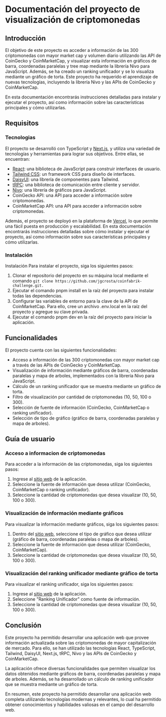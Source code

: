# Documentación del proyecto de visualización de criptomonedas

## Introducción

El objetivo de este proyecto es acceder a información de las 300 criptomonedas con mayor market cap y volumen diario utilizando las API de CoinGecko y CoinMarketCap, y visualizar esta información en gráficos de barra, coordenadas paralelas y tree map mediante la librería Nivo para JavaScript. Además, se ha creado un ranking unificador y se lo visualiza mediante un gráfico de torta. Este proyecto ha requerido el aprendizaje de nuevas tecnologías, incluyendo la librería Nivo y las APIs de CoinGecko y CoinMarketCap.

En esta documentación encontrarás instrucciones detalladas para instalar y ejecutar el proyecto, así como información sobre las características principales y cómo utilizarlas. 

## Requisitos

### Tecnologias

El proyecto se desarrolló con TypeScript y [Next.js](https://nextjs.org), y utiliza una variedad de tecnologías y herramientas para lograr sus objetivos. Entre ellas, se encuentran:

- [React](https://react.dev/): una biblioteca de JavaScript para construir interfaces de usuario.
- [Tailwind CSS](https://tailwindcss.com): un framework CSS para diseño de interfaces.
- [DaisyUI](https://daisyui.com/): una librería de componentes para Tailwind.
- [tRPC](https://trpc.io): una biblioteca de comunicación entre cliente y servidor.
- [Nivo](https://nivo.rocks/): una librería de gráficos para JavaScript.
- CoinGecko API: una API para acceder a información sobre criptomonedas.
- CoinMarketCap API: una API para acceder a información sobre criptomonedas.

Además, el proyecto se deployó en la plataforma de [Vercel](https://vercel.com/), lo que permite una fácil puesta en producción y escalabilidad. En esta documentación encontrarás instrucciones detalladas sobre cómo instalar y ejecutar el proyecto, así como información sobre sus características principales y cómo utilizarlas.

### Instalación

Instalación
Para instalar el proyecto, siga los siguientes pasos:

1. Clonar el repositorio del proyecto en su máquina local mediante el comando ```git clone https://github.com/jgcrosta/coinfabrik-challenge.git.```
2. Ejecutar el comando pnpm install en la raíz del proyecto para instalar todas las dependencias.
3. Configurar las variables de entorno para la clave de la API de CoinMarketCap. Para ello, cree un archivo .env.local en la raíz del proyecto y agregue su clave privada.
4. Ejecutar el comando pnpm dev en la raíz del proyecto para iniciar la aplicación.

## Funcionalidades

El proyecto cuenta con las siguientes funcionalidades:

- Acceso a información de las 300 criptomonedas con mayor market cap a través de las APIs de CoinGecko y CoinMarketCap.
- Visualización de información mediante gráficos de barra, coordenadas paralelas y mapa de arboles, implementados con la librería Nivo para JavaScript.
- Cálculo de un ranking unificador que se muestra mediante un gráfico de torta.
- Filtro de visualización por cantidad de criptomonedas (10, 50, 100 o 300).
- Selección de fuente de información (CoinGecko, CoinMarketCap o ranking unificador).
- Selección de tipo de gráfico (gráfico de barra, coordenadas paralelas y mapa de arboles).

## Guía de usuario

### Acceso a informacion de criptomonedas

Para acceder a la información de las criptomonedas, siga los siguientes pasos:

1. Ingrese al [sitio web](https://coinfabrik-challenge.vercel.app/) de la aplicación.
2. Seleccione la fuente de información que desea utilizar (CoinGecko, CoinMarketCap o ranking unificador).
3. Seleccione la cantidad de criptomonedas que desea visualizar (10, 50, 100 o 300).

### Visualización de información mediante gráficos

Para visualizar la información mediante gráficos, siga los siguientes pasos:

1. Dentro del [sitio web](https://coinfabrik-challenge.vercel.app/), seleccione el tipo de gráfico que desea utilizar (gráfico de barra, coordenadas paralelas o mapa de arboles).
2. Seleccione la fuente de información que desea utilizar (CoinGecko, CoinMarketCap).
3. Seleccione la cantidad de criptomonedas que desea visualizar (10, 50, 100 o 300).

### Visualización del ranking unificador mediante gráfico de torta

Para visualizar el ranking unificador, siga los siguientes pasos:

1. Ingrese al [sitio web](https://coinfabrik-challenge.vercel.app/) de la aplicación.
2. Seleccione "Ranking Unificador" como fuente de información.
3. Seleccione la cantidad de criptomonedas que desea visualizar (10, 50, 100 o 300).

## Conclusión

Este proyecto ha permitido desarrollar una aplicación web que provee información actualizada sobre las criptomonedas de mayor capitalización de mercado. Para ello, se han utilizado las tecnologías React, TypeScript, Tailwind, DaisyUI, Next.js, tRPC, Nivo y las APIs de CoinGecko y CoinMarketCap.

La aplicación ofrece diversas funcionalidades que permiten visualizar los datos obtenidos mediante gráficos de barra, coordenadas paralelas y mapa de arboles. Además, se ha desarrollado un cálculo de ranking unificador que se muestra mediante un gráfico de torta.

En resumen, este proyecto ha permitido desarrollar una aplicación web completa utilizando tecnologías modernas y relevantes, lo cual ha permitido obtener conocimientos y habilidades valiosas en el campo del desarrollo web.



